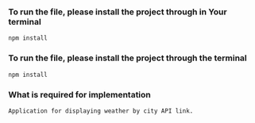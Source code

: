 ### To run the file, please install the project through in Your terminal
```
npm install
```

### To run the file, please install the project through the terminal
```
npm install
```

### What is required for implementation
```
Application for displaying weather by city API link.
```
